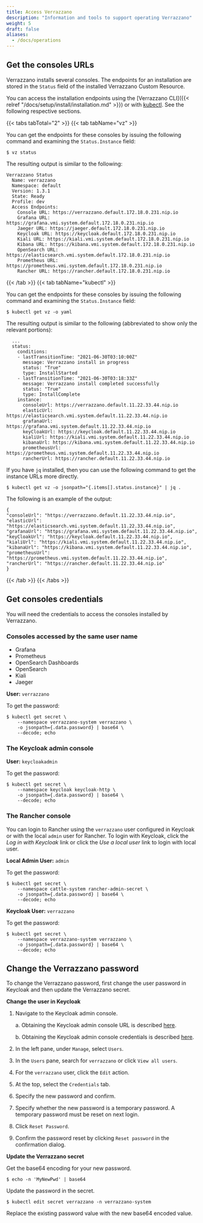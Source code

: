 ```yaml
---
title: Access Verrazzano
description: "Information and tools to support operating Verrazzano"
weight: 5
draft: false
aliases:
  - /docs/operations
---
```


## Get the consoles URLs

Verrazzano installs several consoles. The endpoints for an installation are stored in the `Status` field of the
installed Verrazzano Custom Resource.

You can access the installation endpoints using the [Verrazzano CLI]({{< relref "/docs/setup/install/installation.md" >}}) or with [kubectl](https://kubernetes.io/docs/reference/kubectl/kubectl/).
See the following respective sections.

{{< tabs tabTotal="2" >}}
{{< tab tabName="vz" >}}
<br>

You can get the endpoints for these consoles by issuing the following command
and examining the `Status.Instance` field:

```shell
$ vz status
```

The resulting output is similar to the following:

```shell
Verrazzano Status
  Name: verrazzano
  Namespace: default
  Version: 1.3.1
  State: Ready
  Profile: dev
  Access Endpoints:
    Console URL: https://verrazzano.default.172.18.0.231.nip.io
    Grafana URL: https://grafana.vmi.system.default.172.18.0.231.nip.io
    Jaeger URL: https://jaeger.default.172.18.0.231.nip.io
    Keycloak URL: https://keycloak.default.172.18.0.231.nip.io
    Kiali URL: https://kiali.vmi.system.default.172.18.0.231.nip.io
    Kibana URL: https://kibana.vmi.system.default.172.18.0.231.nip.io
    OpenSearch URL: https://elasticsearch.vmi.system.default.172.18.0.231.nip.io
    Prometheus URL: https://prometheus.vmi.system.default.172.18.0.231.nip.io
    Rancher URL: https://rancher.default.172.18.0.231.nip.io
```

{{< /tab >}}
{{< tab tabName="kubectl" >}}
<br>

You can get the endpoints for these consoles by issuing the following command
and examining the `Status.Instance` field:

```shell
$ kubectl get vz -o yaml
```

The resulting output is similar to the following (abbreviated to show only the relevant portions):

```
  ...
  status:
    conditions:
    - lastTransitionTime: "2021-06-30T03:10:00Z"
      message: Verrazzano install in progress
      status: "True"
      type: InstallStarted
    - lastTransitionTime: "2021-06-30T03:18:33Z"
      message: Verrazzano install completed successfully
      status: "True"
      type: InstallComplete
    instance:
      consoleUrl: https://verrazzano.default.11.22.33.44.nip.io
      elasticUrl: https://elasticsearch.vmi.system.default.11.22.33.44.nip.io
      grafanaUrl: https://grafana.vmi.system.default.11.22.33.44.nip.io
      keyCloakUrl: https://keycloak.default.11.22.33.44.nip.io
      kialiUrl: https://kiali.vmi.system.default.11.22.33.44.nip.io
      kibanaUrl: https://kibana.vmi.system.default.11.22.33.44.nip.io
      prometheusUrl: https://prometheus.vmi.system.default.11.22.33.44.nip.io
      rancherUrl: https://rancher.default.11.22.33.44.nip.io
```

If you have `jq` installed, then you can use the following command to get the instance URLs more directly.

`$ kubectl get vz -o jsonpath="{.items[].status.instance}" | jq .`

The following is an example of the output:

```
{
"consoleUrl": "https://verrazzano.default.11.22.33.44.nip.io",
"elasticUrl": "https://elasticsearch.vmi.system.default.11.22.33.44.nip.io",
"grafanaUrl": "https://grafana.vmi.system.default.11.22.33.44.nip.io",
"keyCloakUrl": "https://keycloak.default.11.22.33.44.nip.io",
"kialiUrl": "https://kiali.vmi.system.default.11.22.33.44.nip.io",
"kibanaUrl": "https://kibana.vmi.system.default.11.22.33.44.nip.io",
"prometheusUrl": "https://prometheus.vmi.system.default.11.22.33.44.nip.io",
"rancherUrl": "https://rancher.default.11.22.33.44.nip.io"
}
```

{{< /tab >}}
{{< /tabs >}}

## Get consoles credentials

You will need the credentials to access the consoles installed by Verrazzano.

### Consoles accessed by the same user name

- Grafana
- Prometheus
- OpenSearch Dashboards
- OpenSearch
- Kiali
- Jaeger

**User:** `verrazzano`

To get the password:

```
$ kubectl get secret \
    --namespace verrazzano-system verrazzano \
    -o jsonpath={.data.password} | base64 \
    --decode; echo
```

### The Keycloak admin console

**User:** `keycloakadmin`

To get the password:

```
$ kubectl get secret \
    --namespace keycloak keycloak-http \
    -o jsonpath={.data.password} | base64 \
    --decode; echo
```

### The Rancher console

You can login to Rancher using the `verrazzano` user configured in Keycloak or with the local `admin` user for Rancher.
To login with Keycloak, click the _Log in with Keycloak_ link or click the _Use a local user_ link to login with local user.

**Local Admin User:** `admin`

To get the password:

```
$ kubectl get secret \
    --namespace cattle-system rancher-admin-secret \
    -o jsonpath={.data.password} | base64 \
    --decode; echo
```

**Keycloak User:** `verrazzano`

To get the password:

```
$ kubectl get secret \
    --namespace verrazzano-system verrazzano \
    -o jsonpath={.data.password} | base64 \
    --decode; echo
```

## Change the Verrazzano password

To change the Verrazzano password, first change the user password in Keycloak and then update the Verrazzano secret.

**Change the user in Keycloak**

1. Navigate to the Keycloak admin console.

   a. Obtaining the Keycloak admin console URL is described [here](#get-the-consoles-urls).

   b. Obtaining the Keycloak admin console credentials is described [here](#the-keycloak-admin-console).

1. In the left pane, under `Manage`, select `Users`.
1. In the `Users` pane, search for `verrazzano` or click `View all users`.
1. For the `verrazzano` user, click the `Edit` action.
1. At the top, select the `Credentials` tab.
1. Specify the new password and confirm.
1. Specify whether the new password is a temporary password. A temporary password must be reset on next login.
1. Click `Reset Password`.
1. Confirm the password reset by clicking `Reset password` in the confirmation dialog.

**Update the Verrazzano secret**

Get the base64 encoding for your new password.

`$ echo -n 'MyNewPwd' | base64`

Update the password in the secret.

`$ kubectl edit secret verrazzano -n verrazzano-system`

Replace the existing password value with the new base64 encoded value.
